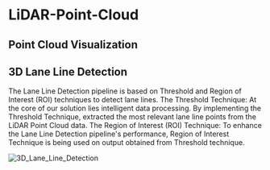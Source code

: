 # LiDAR-Point-Cloud

## Point Cloud Visualization


## 3D Lane Line Detection

The Lane Line Detection pipeline is based on Threshold and Region of Interest (ROI) techniques to detect lane lines.
The Threshold Technique: At the core of our solution lies intelligent data processing. By implementing the Threshold Technique, extracted the most relevant lane line points from the LiDAR Point Cloud data.
The Region of Interest (ROI) Technique: To enhance the Lane Line Detection pipeline's performance, Region of Interest Technique is being used on output obtained from Threshold technique.

![3D_Lane_Line_Detection](https://github.com/SamiUddin-tech/LiDAR-Point-Cloud/assets/81253183/34b73562-abe5-4079-b7d6-7c8cdc84739c)
